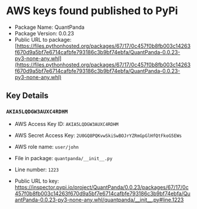 # AWS keys found published to PyPi

* Package Name: QuantPanda
* Package Version: 0.0.23
* Public URL to package: [https://files.pythonhosted.org/packages/67/17/0c457f0b8fb003c14263f670d9a5bf7e6714cafbfe793186c3b9bf74ebfa/QuantPanda-0.0.23-py3-none-any.whl](https://files.pythonhosted.org/packages/67/17/0c457f0b8fb003c14263f670d9a5bf7e6714cafbfe793186c3b9bf74ebfa/QuantPanda-0.0.23-py3-none-any.whl)

## Key Details

### `AKIA5LQDGW3AUXC4RDHM`

* AWS Access Key ID: `AKIA5LQDGW3AUXC4RDHM`
* AWS Secret Access Key: `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` 
* AWS role name: `user/john`
* File in package: `quantpanda/__init__.py`
* Line number: `1223`

* Public URL to key: https://inspector.pypi.io/project/QuantPanda/0.0.23/packages/67/17/0c457f0b8fb003c14263f670d9a5bf7e6714cafbfe793186c3b9bf74ebfa/QuantPanda-0.0.23-py3-none-any.whl/quantpanda/__init__.py#line.1223


